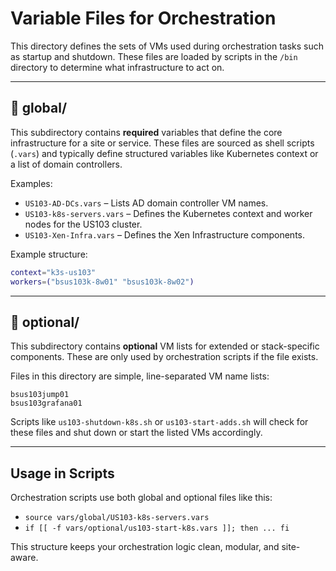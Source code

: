 # Variable Files for Orchestration

This directory defines the sets of VMs used during orchestration tasks such as startup and shutdown. These files are loaded by scripts in the `/bin` directory to determine what infrastructure to act on.

---

## 📁 global/

This subdirectory contains **required** variables that define the core infrastructure for a site or service. These files are sourced as shell scripts (`.vars`) and typically define structured variables like Kubernetes context or a list of domain controllers.

Examples:
- `US103-AD-DCs.vars` – Lists AD domain controller VM names.
- `US103-k8s-servers.vars` – Defines the Kubernetes context and worker nodes for the US103 cluster.
- `US103-Xen-Infra.vars` – Defines the Xen Infrastructure components.

Example structure:
```bash
context="k3s-us103"
workers=("bsus103k-8w01" "bsus103k-8w02")
```

---

## 📁 optional/

This subdirectory contains **optional** VM lists for extended or stack-specific components. These are only used by orchestration scripts if the file exists.

Files in this directory are simple, line-separated VM name lists:
```
bsus103jump01
bsus103grafana01
```

Scripts like `us103-shutdown-k8s.sh` or `us103-start-adds.sh` will check for these files and shut down or start the listed VMs accordingly.

---

## Usage in Scripts

Orchestration scripts use both global and optional files like this:

- `source vars/global/US103-k8s-servers.vars`
- `if [[ -f vars/optional/us103-start-k8s.vars ]]; then ... fi`

This structure keeps your orchestration logic clean, modular, and site-aware.
